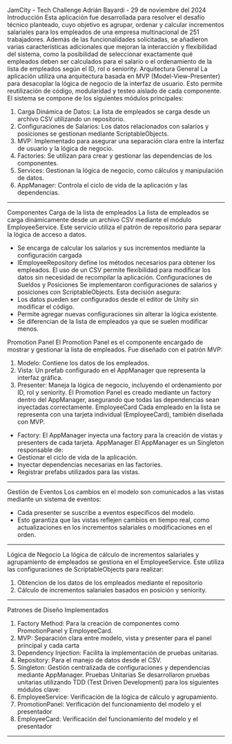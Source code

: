JamCity - Tech Challenge
Adrián Bayardi - 29 de noviembre del 2024
Introducción
Esta aplicación fue desarrollada para resolver el desafío técnico planteado, cuyo objetivo es agrupar, ordenar y calcular incrementos salariales para los empleados de una empresa multinacional de 251 trabajadores. Además de las funcionalidades solicitadas, se añadieron varias características adicionales que mejoran la interacción y flexibilidad del sistema, como la posibilidad de seleccionar exactamente qué empleados deben ser calculados para el salario o el ordenamiento de la lista de empleados según el ID, rol o seniority.
Arquitectura General
La aplicación utiliza una arquitectura basada en MVP (Model-View-Presenter) para desacoplar la lógica de negocio de la interfaz de usuario. Esto permite reutilización de código, modularidad y testeo aislado de cada componente.
El sistema se compone de los siguientes módulos principales:
1. Carga Dinámica de Datos: La lista de empleados se carga desde un archivo CSV utilizando un repositorio.
2. Configuraciones de Salarios: Los datos relacionados con salarios y posiciones se gestionan mediante ScriptableObjects.
3. MVP: Implementado para asegurar una separación clara entre la interfaz de usuario y la lógica de negocio.
4. Factories: Se utilizan para crear y gestionar las dependencias de los componentes.
5. Services:  Gestionan la lógica de negocio, como cálculos y manipulación de datos.
6. AppManager: Controla el ciclo de vida de la aplicación y las dependencias.
________________


Componentes
Carga de la lista de empleados
La lista de empleados se carga dinámicamente desde un archivo CSV mediante el módulo EmployeeService. Este servicio utiliza el patrón de repositorio para separar la lógica de acceso a datos.
* Se encarga de calcular los salarios y sus incrementos mediante la configuración cargada
* IEmployeeRepository define los métodos necesarios para obtener los empleados.
El uso de un CSV permite flexibilidad para modificar los datos sin necesidad de recompilar la aplicación.
Configuraciones de Sueldos y Posiciones
Se implementaron configuraciones de salarios y posiciones con ScriptableObjects. Esta decisión asegura:
* Los datos pueden ser configurados desde el editor de Unity sin modificar el código.
* Permite agregar nuevas configuraciones sin alterar la lógica existente.
* Se diferencian de la lista de empleados ya que se suelen modificar menos.


Promotion Panel
El Promotion Panel es el componente encargado de mostrar y gestionar la lista de empleados. Fue diseñado con el patrón MVP:
1. Modelo: Contiene los datos de los empleados.
2. Vista: Un prefab configurado en el AppManager que representa la interfaz gráfica.
3. Presenter: Maneja la lógica de negocio, incluyendo el ordenamiento por ID, rol y seniority.
El Promotion Panel es creado mediante un factory dentro del AppManager, asegurando que todas las dependencias sean inyectadas correctamente.
EmployeeCard
Cada empleado en la lista se representa con una tarjeta individual (EmployeeCard), también diseñada con MVP.
* Factory: El AppManager inyecta una factory para la creación de vistas y presenters de cada tarjeta.
AppManager
El AppManager es un Singleton responsable de:
* Gestionar el ciclo de vida de la aplicación.
* Inyectar dependencias necesarias en las factories.
* Registrar prefabs utilizados para las vistas.
________________


Gestión de Eventos
Los cambios en el modelo son comunicados a las vistas mediante un sistema de eventos:
* Cada presenter se suscribe a eventos específicos del modelo.
* Esto garantiza que las vistas reflejen cambios en tiempo real, como actualizaciones en los incrementos salariales o modificaciones en el orden.
________________


Lógica de Negocio
La lógica de cálculo de incrementos salariales y agrupamiento de empleados se gestiona en el EmployeeService. Este utiliza las configuraciones de ScriptableObjects para realizar:
1. Obtencion de los datos de los empleados mediante el repositorio
2. Cálculo de incrementos salariales basados en posición y seniority.
________________


Patrones de Diseño Implementados
1. Factory Method: Para la creación de componentes como PromotionPanel y EmployeeCard.
2. MVP: Separación clara entre modelo, vista y presenter para el panel principal y cada carta
3. Dependency Injection: Facilita la implementación de pruebas unitarias.
4. Repository: Para el manejo de datos desde el CSV.
5. Singleton: Gestión centralizada de configuraciones y dependencias mediante AppManager.
Pruebas Unitarias
Se desarrollaron pruebas unitarias utilizando TDD (Test Driven Development) para los siguientes módulos clave:
1. EmployeeService: Verificación de la lógica de cálculo y agrupamiento.
2. PromotionPanel: Verificación del funcionamiento del modelo y el presentador
3. EmployeeCard: Verificación del funcionamiento del modelo y el presentador
________________

